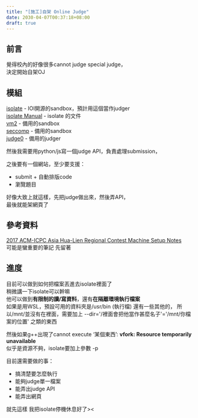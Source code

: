 ```yaml
---
title: "[施工]自架 Online Judge"
date: 2030-04-07T00:37:18+08:00
draft: true
---
```


## 前言
覺得校內的好像很多cannot judge special judge，  
決定開始自架OJ  

## 模組
[isolate](https://github.com/ioi/isolate) - IOI開源的sandbox，預計用這個當作judger  
[isolate Manual](http://www.ucw.cz/moe/isolate.1.html) - isolate 的文件  
[vm2](https://github.com/patriksimek/vm2) - 備用的sandbox  
[seccomp](https://en.wikipedia.org/wiki/Seccomp) - 備用的sandbox  
[judge0](https://github.com/judge0/judge0) - 備用的judger  


然後我需要用python/js寫一個judge API，負責處理submission，

之後要有一個網站，至少要支援：  
- submit + 自動排版code  
- 瀏覽題目  

好像大致上就這樣，先把judge做出來，然後弄API，  
最後就能架網頁了

## 參考資料

[2017 ACM-ICPC Asia Hua-Lien Regional Contest Machine Setup Notes](https://hackmd.io/@truckski/rJ5pPbeX-?type=view)  
可能是蠻重要的筆記 先留著


## 進度

目前可以做到如何把檔案丟進去isolate裡面了  
稍微講一下isolate可以幹嘛  
他可以做到**有限制的讀/寫資料**，還有**在隔離環境執行檔案**  
如果是用WSL，預設可用的資料夾是/usr/bin (執行檔) 還有一些其他的，
所以/mnt/並沒有在裡面，需要加上 --dir='/裡面會把他當作甚麼名子'='/mnt/你檔案的位置' 之類的東西  
  
然後如果g++出現了cannot execute ‘某個東西’: **vfork: Resource temporarily unavailable**  
似乎是資源不夠，isolate要加上參數 -p 

目前還需要做的事：  
- 搞清楚要怎麼執行
- 能夠judge單一檔案
- 能弄出judge API
- 能弄出網頁  

就先這樣 我把isolate停機休息好了><  